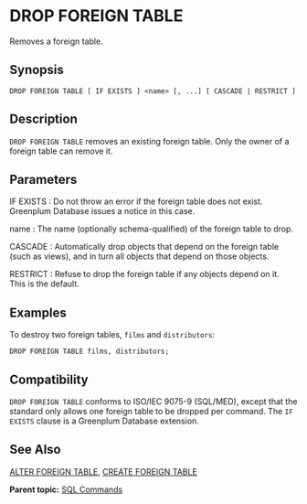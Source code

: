 # DROP FOREIGN TABLE

Removes a foreign table.

## Synopsis

``` {#sql_command_synopsis}
DROP FOREIGN TABLE [ IF EXISTS ] <name> [, ...] [ CASCADE | RESTRICT ]
```

## Description

`DROP FOREIGN TABLE` removes an existing foreign table. Only the owner of a foreign table can remove it.

## Parameters

IF EXISTS
:   Do not throw an error if the foreign table does not exist. Greenplum Database issues a notice in this case.

name
:   The name \(optionally schema-qualified\) of the foreign table to drop.

CASCADE
:   Automatically drop objects that depend on the foreign table \(such as views\), and in turn all objects that depend on those objects.

RESTRICT
:   Refuse to drop the foreign table if any objects depend on it. This is the default.

## Examples

To destroy two foreign tables, `films` and `distributors`:

```
DROP FOREIGN TABLE films, distributors;
```

## Compatibility

`DROP FOREIGN TABLE` conforms to ISO/IEC 9075-9 \(SQL/MED\), except that the standard only allows one foreign table to be dropped per command. The `IF EXISTS` clause is a Greenplum Database extension.

## See Also

[ALTER FOREIGN TABLE](ALTER_FOREIGN_TABLE.html), [CREATE FOREIGN TABLE](CREATE_FOREIGN_TABLE.html)

**Parent topic:** [SQL Commands](../sql_commands/sql_ref.html)

